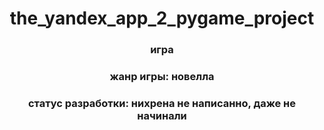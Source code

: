 <h1 align="center">the_yandex_app_2_pygame_project </h1>
<h3 align="center">игра</h3>
<h3 align="center">жанр игры: новелла</h3>
<h3 align="center">статус разработки: нихрена не написанно, даже не начинали</h3>
